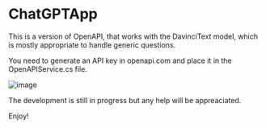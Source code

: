 # ChatGPTApp

This is a version of OpenAPI, that works with the DavinciText model, which is mostly appropriate to handle generic questions.

You need to generate an API key in openapi.com and place it in the OpenAPIService.cs file.

![image](https://user-images.githubusercontent.com/63197509/215266695-51e62a20-e06a-4a57-9ead-b1d5364a2ff1.png)

The development is still in progress but any help will be appreaciated.

Enjoy!
